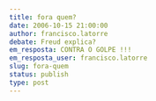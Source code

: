 ```yaml
---
title: fora quem?
date: 2006-10-15 21:00:00
author: francisco.latorre
debate: Freud explica?
em_resposta: CONTRA O GOLPE !!!
em_resposta_user: francisco.latorre
slug: fora-quem
status: publish 
type: post
---
```



